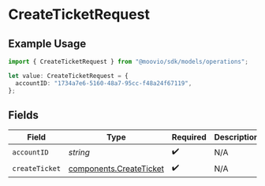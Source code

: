 # CreateTicketRequest

## Example Usage

```typescript
import { CreateTicketRequest } from "@moovio/sdk/models/operations";

let value: CreateTicketRequest = {
  accountID: "1734a7e6-5160-48a7-95cc-f48a24f67119",
};
```

## Fields

| Field                                                              | Type                                                               | Required                                                           | Description                                                        |
| ------------------------------------------------------------------ | ------------------------------------------------------------------ | ------------------------------------------------------------------ | ------------------------------------------------------------------ |
| `accountID`                                                        | *string*                                                           | :heavy_check_mark:                                                 | N/A                                                                |
| `createTicket`                                                     | [components.CreateTicket](../../models/components/createticket.md) | :heavy_check_mark:                                                 | N/A                                                                |
